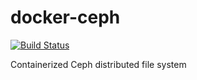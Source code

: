 # docker-ceph

[![Build Status](https://travis-ci.org/h0tbird/docker-ceph.svg?branch=master)](https://travis-ci.org/h0tbird/docker-ceph)

Containerized Ceph distributed file system
